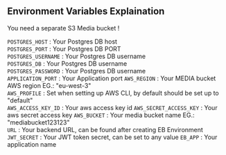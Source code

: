 
## Environment Variables Explaination

You need a separate S3 Media bucket !

`POSTGRES_HOST` : Your Postgres DB host  
`POSTGRES_PORT` : Your Postgres DB PORT  
`POSTGRES_USERNAME` : Your Postgres DB username  
`POSTGRES_DB` : Your Postgres DB username  
`POSTGRES_PASSWORD` : Your Postgres DB username  
`APPLICATION_PORT` : Your Application port
`AWS_REGION` : Your MEDIA bucket AWS region EG.: "eu-west-3"  
`AWS_PROFILE` : Set when setting up AWS CLI, by default should be set up to "default"  
`AWS_ACCESS_KEY_ID` : Your aws access key id
`AWS_SECRET_ACCESS_KEY` : Your aws secret access key
`AWS_BUCKET` : Your media bucket name EG.: "mediabucket123123"  
`URL` : Your backend URL, can be found after creating EB Environment  
`JWT_SECRET` : Your JWT token secret, can be set to any value
`EB_APP` : Your application name